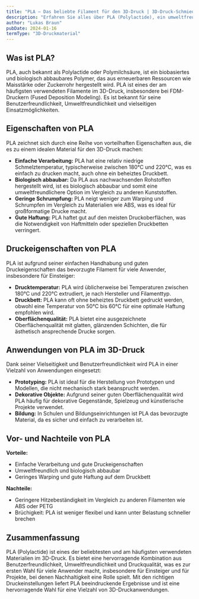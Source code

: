 ```yaml
---
title: "PLA – Das beliebte Filament für den 3D-Druck | 3D-Druck-Schmiede"
description: "Erfahren Sie alles über PLA (Polylactide), ein umweltfreundliches und vielseitiges 3D-Druckmaterial. Entdecken Sie die Eigenschaften, Vorteile und Anwendungen von PLA im 3D-Druck."
author: "Lukas Braun"
pubDate: 2024-01-16
termType: "3D-Druckmaterial"
---
```


## Was ist PLA?

PLA, auch bekannt als Polylactide oder Polymilchsäure, ist ein biobasiertes und biologisch abbaubares Polymer, das aus erneuerbaren Ressourcen wie Maisstärke oder Zuckerrohr hergestellt wird. PLA ist eines der am häufigsten verwendeten Filamente im 3D-Druck, insbesondere bei FDM-Druckern (Fused Deposition Modeling). Es ist bekannt für seine Benutzerfreundlichkeit, Umweltfreundlichkeit und vielseitigen Einsatzmöglichkeiten.

## Eigenschaften von PLA

PLA zeichnet sich durch eine Reihe von vorteilhaften Eigenschaften aus, die es zu einem idealen Material für den 3D-Druck machen:

- **Einfache Verarbeitung:** PLA hat eine relativ niedrige Schmelztemperatur, typischerweise zwischen 180°C und 220°C, was es einfach zu drucken macht, auch ohne ein beheiztes Druckbett.
- **Biologisch abbaubar:** Da PLA aus nachwachsenden Rohstoffen hergestellt wird, ist es biologisch abbaubar und somit eine umweltfreundlichere Option im Vergleich zu anderen Kunststoffen.
- **Geringe Schrumpfung:** PLA neigt weniger zum Warping und Schrumpfen im Vergleich zu Materialien wie ABS, was es ideal für großformatige Drucke macht.
- **Gute Haftung:** PLA haftet gut auf den meisten Druckoberflächen, was die Notwendigkeit von Haftmitteln oder speziellen Druckbetten verringert.

## Druckeigenschaften von PLA

PLA ist aufgrund seiner einfachen Handhabung und guten Druckeigenschaften das bevorzugte Filament für viele Anwender, insbesondere für Einsteiger:

- **Drucktemperatur:** PLA wird üblicherweise bei Temperaturen zwischen 180°C und 220°C extrudiert, je nach Hersteller und Filamenttyp.
- **Druckbett:** PLA kann oft ohne beheiztes Druckbett gedruckt werden, obwohl eine Temperatur von 50°C bis 60°C für eine optimale Haftung empfohlen wird.
- **Oberflächenqualität:** PLA bietet eine ausgezeichnete Oberflächenqualität mit glatten, glänzenden Schichten, die für ästhetisch ansprechende Drucke sorgen.

## Anwendungen von PLA im 3D-Druck

Dank seiner Vielseitigkeit und Benutzerfreundlichkeit wird PLA in einer Vielzahl von Anwendungen eingesetzt:

- **Prototyping:** PLA ist ideal für die Herstellung von Prototypen und Modellen, die nicht mechanisch stark beansprucht werden.
- **Dekorative Objekte:** Aufgrund seiner guten Oberflächenqualität wird PLA häufig für dekorative Gegenstände, Spielzeug und künstlerische Projekte verwendet.
- **Bildung:** In Schulen und Bildungseinrichtungen ist PLA das bevorzugte Material, da es sicher und einfach zu verarbeiten ist.

## Vor- und Nachteile von PLA

**Vorteile:**

- Einfache Verarbeitung und gute Druckeigenschaften
- Umweltfreundlich und biologisch abbaubar
- Geringes Warping und gute Haftung auf dem Druckbett

**Nachteile:**

- Geringere Hitzebeständigkeit im Vergleich zu anderen Filamenten wie ABS oder PETG
- Brüchigkeit: PLA ist weniger flexibel und kann unter Belastung schneller brechen

## Zusammenfassung

PLA (Polylactide) ist eines der beliebtesten und am häufigsten verwendeten Materialien im 3D-Druck. Es bietet eine hervorragende Kombination aus Benutzerfreundlichkeit, Umweltfreundlichkeit und Druckqualität, was es zur ersten Wahl für viele Anwender macht, insbesondere für Einsteiger und für Projekte, bei denen Nachhaltigkeit eine Rolle spielt. Mit den richtigen Druckeinstellungen liefert PLA beeindruckende Ergebnisse und ist eine hervorragende Wahl für eine Vielzahl von 3D-Druckanwendungen.
